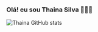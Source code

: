 
### Olá! eu sou Thaina Silva 👋👩‍💻



![Thaina GitHub stats](https://github-readme-stats.vercel.app/api?username=scthay&show_icons=true&theme=tokyonight)
